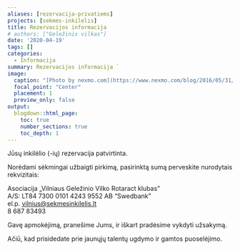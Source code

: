```yaml
---
aliases: [rezervacija-privatiems]
projects: [sekmes-inkilelis]
title: Rezervacijos informacija
# authors: ["Geležinis vilkas"]
date: '2020-04-19'
tags: []
categories:
  - Informacija
summary: Rezervacijos informacija `
image:
  caption: "[Photo by nexmo.com](https://www.nexmo.com/blog/2016/05/31/building-sms-google-sheets-application-aws-lambda-dr)"
  focal_point: "Center"
  placement: 1
  preview_only: false
output:
  blogdown::html_page:
    toc: true
    number_sections: true
    toc_depth: 1
---
```


Jūsų inkilėlio (-ių) rezervacija  patvirtinta.

Norėdami sėkmingai užbaigti pirkimą, pasirinktą sumą perveskite nurodytais rekvizitais:

Asociacija „Vilniaus Geležinio Vilko Rotaract klubas” <br />
A/S: LT84 7300 0101 4243 9552 AB “Swedbank” <br />
el.p. vilnius@sekmesinkilelis.lt <br />
8 687 83493<br/>


Gavę apmokėjimą, pranešime Jums, ir iškart pradėsime vykdyti užsakymą. 

Ačiū, kad prisidedate prie jaunųjų talentų ugdymo ir gamtos puoselėjimo.

